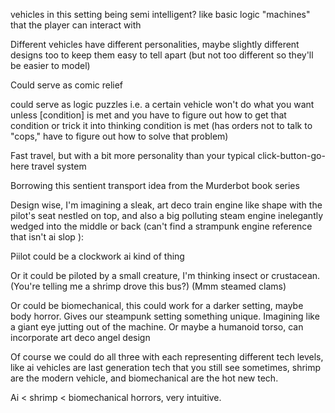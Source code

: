 vehicles in this setting being semi intelligent? like basic logic "machines" that the player can interact with





Different vehicles have different personalities, maybe slightly different designs too to keep them easy to tell apart (but not too different so they'll be easier to model)



Could serve as comic relief



could serve as logic puzzles i.e. a certain vehicle won't do what you want unless [condition] is met and you have to figure out how to get that condition or trick it into thinking condition is met (has orders not to talk to "cops," have to figure out how to solve that problem)



Fast travel, but with a bit more personality than your typical click-button-go-here travel system 



Borrowing this sentient transport idea from the Murderbot book series

Design wise, I'm imagining a sleak, art deco train engine like shape with the pilot's seat nestled on top, and also a big polluting steam engine inelegantly wedged into the middle or back (can't find a strampunk engine reference that isn't ai slop ):







Piilot could be a clockwork ai kind of thing



Or it could be piloted by a small creature, I'm thinking insect or crustacean. (You're telling me a shrimp drove this bus?) (Mmm steamed clams)



Or could be biomechanical, this could work for a darker setting, maybe body horror. Gives our steampunk setting something unique. Imagining like a giant eye jutting out of the machine. Or maybe a humanoid torso, can incorporate art deco angel design



Of course we could do all three with each representing different tech levels, like ai vehicles are last generation tech that you still see sometimes, shrimp are the modern vehicle, and biomechanical are the hot new tech. 

Ai < shrimp < biomechanical horrors, very intuitive.
